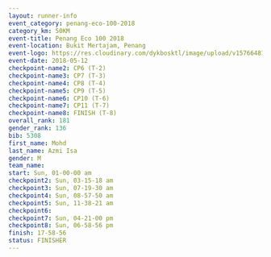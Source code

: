 ```yaml
--- 
layout: runner-info 
event_category: penang-eco-100-2018 
category_km: 50KM 
event-title: Penang Eco 100 2018 
event-location: Bukit Mertajam, Penang 
event-logo: https://res.cloudinary.com/dykbosktl/image/upload/v1576648106/Logo/Logo_lovxhg.jpg 
event-date: 2018-05-12 
checkpoint-name2: CP6 (T-2) 
checkpoint-name3: CP7 (T-3) 
checkpoint-name4: CP8 (T-4) 
checkpoint-name5: CP9 (T-5) 
checkpoint-name6: CP10 (T-6) 
checkpoint-name7: CP11 (T-7) 
checkpoint-name8: FINISH (T-8) 
overall_rank: 181
gender_rank: 136
bib: 5308
first_name: Mohd
last_name: Azmi Isa
gender: M
team_name: 
start: Sun, 01-00-00 am
checkpoint2: Sun, 03-15-18 am
checkpoint3: Sun, 07-19-30 am
checkpoint4: Sun, 08-57-50 am
checkpoint5: Sun, 11-38-21 am
checkpoint6: 
checkpoint7: Sun, 04-21-00 pm
checkpoint8: Sun, 06-58-56 pm
finish: 17-58-56
status: FINISHER
--- 
```

